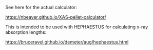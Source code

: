 See here for the actual calculator:

https://nbeaver.github.io/XAS-pellet-calculator/

This is intended to be used with HEPHAESTUS for calculating x-ray absorption lengths:

https://bruceravel.github.io/demeter/aug/hephaestus.html
